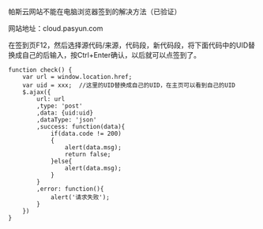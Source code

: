 帕斯云网站不能在电脑浏览器签到的解决方法（已验证）

网站地址：cloud.pasyun.com

在签到页F12，然后选择源代码/来源，代码段，新代码段，将下面代码中的UID替换成自己的后输入，按Ctrl+Enter确认，以后就可以点签到了。

```
function check() {
    var url = window.location.href;
    var uid = xxx;  //这里的UID替换成自己的UID，在主页可以看到自己的UID
    $.ajax({
        url: url
        ,type: 'post'
        ,data: {uid:uid}
        ,dataType: 'json'
        ,success: function(data){
            if(data.code != 200)
            {
                alert(data.msg);
                return false;
            }else{
                alert(data.msg);
            }
        }
        ,error: function(){
            alert('请求失败');
        }
    })
}
```

